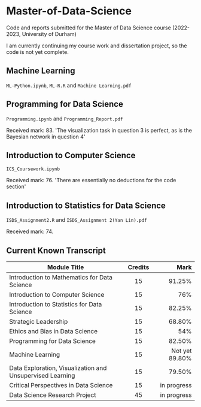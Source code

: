 # Master-of-Data-Science
Code and reports submitted for the Master of Data Science course (2022-2023, University of Durham)

I am currently continuing my course work and dissertation project, so the code is not yet complete.

## Machine Learning
`ML-Python.ipynb`, `ML-R.R` and `Machine Learning.pdf`

## Programming for Data Science
`Programming.ipynb` and `Programming_Report.pdf`

Received mark: 83. 'The visualization task in question 3 is perfect, as is the Bayesian network in question 4'

## Introduction to Computer Science
`ICS_Coursework.ipynb`

Received mark: 76. 'There are essentially no deductions for the code section'

## Introduction to Statistics for Data Science

`ISDS_Assignment2.R` and `ISDS_Assignment 2(Yan Lin).pdf` 

Received mark: 74. 

## Current Known Transcript

| Module Title  | Credits       | Mark  |
| ------------- |:-------------:| -----:|
| Introduction to Mathematics for Data Science | 15 | 91.25% |
| Introduction to Computer Science | 15 | 76% |
| Introduction to Statistics for Data Science | 15 | 82.25% |
| Strategic Leadership | 15 | 68.80% |
| Ethics and Bias in Data Science | 15 | 54% |
| Programming for Data Science | 15 | 82.50% |
| Machine Learning | 15 | Not yet 89.80% |
| Data Exploration, Visualization and Unsupervised Learning | 15 | 79.50% |
| Critical Perspectives in Data Science | 15 | in progress |
| Data Science Research Project | 45 | in progress |
